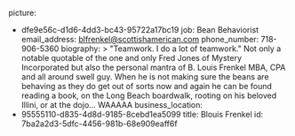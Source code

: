 picture:
  - dfe9e56c-d1d6-4dd3-bc43-95722a17bc19
job: Bean Behaviorist
email_address: blfrenkel@scottishamerican.com
phone_number: 718-906-5360
biography: >
  "Teamwork. I do a lot of teamwork." Not only a notable quotable of the one and only Fred Jones of
  Mystery Incorporated but also the personal mantra of B. Louis Frenkel MBA, CPA and all around swell
  guy. When he is not making sure the beans are behaving as they do get out of sorts now and again he
  can be found reading a book, on the Long Beach boardwalk, rooting on his beloved Illini, or at the
  dojo... WAAAAA
business_location:
  - 95555110-d835-4d8d-9185-8cebd1ea5099
title: Blouis Frenkel
id: 7ba2a2d3-5dfc-4456-981b-68e909eaff6f
